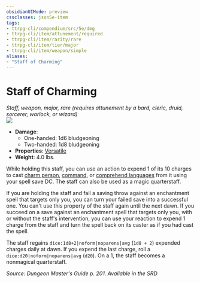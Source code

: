 ```yaml
---
obsidianUIMode: preview
cssclasses: json5e-item
tags:
- ttrpg-cli/compendium/src/5e/dmg
- ttrpg-cli/item/attunement/required
- ttrpg-cli/item/rarity/rare
- ttrpg-cli/item/tier/major
- ttrpg-cli/item/weapon/simple
aliases: 
- "Staff of Charming"
---
```

# Staff of Charming
*Staff, weapon, major, rare (requires attunement by a bard, cleric, druid, sorcerer, warlock, or wizard)*  
![](/3-Mechanics/CLI/Compendium/items/img/staff-of-charming.webp#right)

- **Damage**:
  - One-handed: 1d6 bludgeoning
  - Two-handed: 1d8 bludgeoning
- **Properties**: [Versatile](/3-Mechanics/CLI/Rules/item-properties.md#Versatile)
- **Weight**: 4.0 lbs.

While holding this staff, you can use an action to expend 1 of its 10 charges to cast [charm person](/3-Mechanics/CLI/Compendium/spells/charm-person.md), [command](/3-Mechanics/CLI/Compendium/spells/command.md), or [comprehend languages](/3-Mechanics/CLI/Compendium/spells/comprehend-languages.md) from it using your spell save DC. The staff can also be used as a magic quarterstaff.

If you are holding the staff and fail a saving throw against an enchantment spell that targets only you, you can turn your failed save into a successful one. You can't use this property of the staff again until the next dawn. If you succeed on a save against an enchantment spell that targets only you, with or without the staff's intervention, you can use your reaction to expend 1 charge from the staff and turn the spell back on its caster as if you had cast the spell.

The staff regains `dice:1d8+2|noform|noparens|avg` (`1d8 + 2`) expended charges daily at dawn. If you expend the last charge, roll a `dice:d20|noform|noparens|avg` (`d20`). On a 1, the staff becomes a nonmagical quarterstaff.

*Source: Dungeon Master's Guide p. 201. Available in the <span title='Systems Reference Document (5.1)'>SRD</span>*